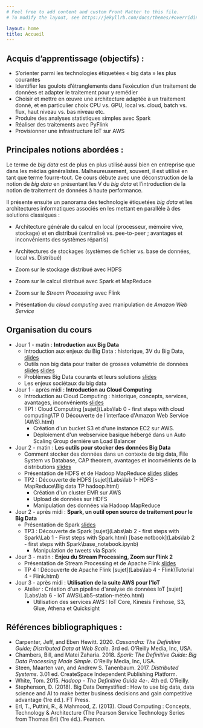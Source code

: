 ```yaml
---
# Feel free to add content and custom Front Matter to this file.
# To modify the layout, see https://jekyllrb.com/docs/themes/#overriding-theme-defaults

layout: home
title: Accueil
---
```

## Acquis d’apprentissage (objectifs) :

- S’orienter parmi les technologies étiquetées « big data » les plus courantes
- Identifier les goulots d’étranglements dans l’exécution d’un traitement de données et adapter le traitement pour y remédier
- Choisir et mettre en œuvre une architecture adaptée à un traitement donné, et en particulier choix CPU vs. GPU, local vs. cloud, batch vs. flux, haut niveau vs. bas niveau etc.
- Produire des analyses statistiques simples avec Spark
- Réaliser des traitements avec PyFlink
- Provisionner une infrastructure IoT sur AWS

## Principales notions abordées :

Le terme de *big data* est de plus en plus utilisé aussi bien en entreprise que dans les médias généralistes. Malheureusement, souvent, il est utilisé en tant que terme fourre-tout. Ce cours débute avec une déconstruction de la notion de *big data* en présentant les V du *big data* et l’introduction de la notion de traitement de données à haute performance. 

Il présente ensuite un panorama des technologie étiquetées *big data* et les architectures informatiques associés en les mettant en parallèle à des solutions classiques :

- Architecture générale du calcul en local (processeur, mémoire vive, stockage) et en distribué (centralisé vs. pee-to-peer ; avantages et inconvénients des systèmes répartis)

- Architectures de stockages (systèmes de fichier vs. base de données, local vs. Distribué)
- Zoom sur le stockage distribué  avec HDFS
- Zoom sur le calcul distribué avec Spark et MapReduce
- Zoom sur le *Stream Processing* avec Flink
- Présentation du *cloud computing* avec manipulation de *Amazon Web Service*

## Organisation du cours

- Jour 1 - matin : **Introduction aux Big Data** 
  - Introduction aux enjeux du Big Data : historique, 3V du Big Data, [slides](Lectures\1-lesson-1.1-what-is-big-data.html)
  - Outils non big data pour traiter de grosses volumétrie de données [slides](Lectures\1-lesson-1.2-computer-science-survival-kit.html) [slides](Lectures\1-lesson-1.3-high-performance-computing-without-distribution.html)
  - Problèmes Big Data courants et leurs solutions [slides](Lectures\1-lesson-1.4-what-if.html)
  - Les enjeux sociétaux du big data
- Jour 1 - après midi : **Introduction au Cloud Computing**
  - Introduction au Cloud Computing : historique, concepts, services, avantages, inconvénients [slides](Lectures\2-lesson-2-Cloud-Computing.html)
  - TP1 : Cloud Computing [sujet](Labs\lab 0 - first steps with cloud computing\TP 0  Découverte de l'interface d'Amazon Web Service (AWS).html)
    - Création d'un bucket S3 et d'une instance EC2 sur AWS.
    - Déploiement d'un webservice basique hébergé dans un Auto Scaling Group dernière un Load Balancer
- Jour 2 - matin : **Les outils pour stocker des données Big Data**
  - Comment stocker des données dans un contexte de big data, File System vs Database, CAP theorem, avantages et inconvénients de la distributions [slides](Lectures\3-lesson-3.1-How-to-store-data.html)
  - Présentation de HDFS et de Hadoop MapReduce [slides](Lectures\3-lesson-3.2-Hadoop-File-System.html) [slides](Lectures\3-lesson-3.3-MapReduce.html)
  - TP2 : Découverte de HDFS [sujet](Labs\lab 1- HDFS - MapReduce\Big data  TP hadoop.html)
    - Création d'un cluster EMR sur AWS
    - Upload de données sur HDFS
    - Manipulation des données via Hadoop MapReduce
- Jour 2 - après midi : **Spark, un outil open source de traitement pour le Big Data**
  - Présentation de Spark [slides](Lectures\3-lesson-3.4-Spark.html)
  - TP3 : Découverte de Spark [sujet](Labs\lab 2 - first steps with Spark\Lab 1 - First steps with Spark.html) [base notbook](Labs\lab 2 - first steps with Spark\base_notebook.ipynb)
    - Manipulation de tweets via Spark
- Jour 3 - matin : **Enjeu du Stream Processing, Zoom sur Flink 2**
  - Présentation de Stream Processing et de Apache Flink [slides](Lectures/4-lesson-4.1--Stream-Processing.html)
  - TP 4 : Découverte de Apache Flink [sujet](Labs\lab 4 - Flink\Tutorial 4 - Flink.html)
- Jour 3 - après midi : **Utilisation de la suite AWS pour l'IoT**
  - Atelier : Création d'un pipeline d'analyse de données IoT [sujet](Labs\lab 6 - IoT AWS\Lab5-station-météo.html)
    - Utilisation des services AWS : IoT Core, Kinesis Firehose, S3, Glue, Athena et Quicksight

## Références bibliographiques :

- Carpenter, Jeff, and Eben Hewitt. 2020. *Cassandra: The Definitive Guide; Distributed Data at Web Scale*. 3rd ed. O’Reilly Media, Inc, USA.
- Chambers, Bill, and Matei Zaharia. 2018. *Spark: The Definitive Guide: Big Data Processing Made Simple*. O’Reilly Media, Inc, USA.
- Steen, Maarten van, and Andrew S. Tanenbaum. 2017. *Distributed Systems*. 3.01 ed. CreateSpace Independent Publishing Platform.
- White, Tom. 2015. *Hadoop - The Definitive Guide 4e-*. 4th ed. O′Reilly.
- Stephenson, D. (2018). Big Data Demystified : How to use big data, data science and AI to make better business decisions and gain competitive advantage (1re éd.). FT Press.
- Erl, T., Puttini, R., & Mahmood, Z. (2013). Cloud Computing : Concepts, Technology & Architecture (The Pearson Service Technology Series from Thomas Erl) (1re éd.). Pearson.